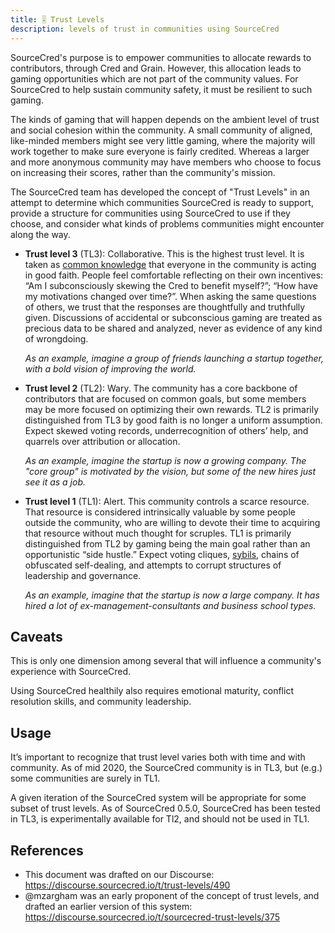 ```yaml
---
title: 🎚 Trust Levels
description: levels of trust in communities using SourceCred
---
```


SourceCred's purpose is to empower communities to allocate rewards to contributors,
through Cred and Grain. However, this allocation leads to gaming opportunities
which are not part of the community values. For SourceCred to help sustain community
safety, it must be resilient to such gaming.

The kinds of gaming that will happen depends on the ambient level of trust and
social cohesion within the community. A small community of aligned,
like-minded members might see very little gaming, where the majority will work
together to make sure everyone is fairly credited. Whereas a larger and more
anonymous community may have members who choose to focus on increasing their
scores, rather than the community's mission.

The SourceCred team has developed the concept of "Trust Levels" in an attempt to
determine which communities SourceCred is ready to support, provide a structure
for communities using SourceCred to use if they choose, and consider what kinds
of problems communities might encounter along the way.

- **Trust level 3** (TL3): Collaborative. This is the highest trust level.
  It is taken as [common knowledge][common-knowledge] that everyone in the
  community is acting in good faith. People feel comfortable reflecting on
  their own incentives: “Am I subconsciously skewing the Cred to benefit
  myself?”; “How have my motivations changed over time?”.
  When asking the same questions of others, we trust that the responses are
  thoughtfully and truthfully given. Discussions of accidental or
  subconscious gaming are treated as precious data to be shared and analyzed,
  never as evidence of any kind of wrongdoing.

  _As an example, imagine a group of friends launching a startup together, with
  a bold vision of improving the world._

- **Trust level 2** (TL2): Wary. The community has a core backbone of
  contributors that are focused on common goals, but some members may be more
  focused on optimizing their own rewards. TL2 is primarily distinguished from TL3
  by good faith is no longer a uniform assumption. Expect skewed voting
  records, underrecognition of others’ help, and quarrels over attribution or
  allocation.

  _As an example, imagine the startup is now a growing company. The "core group"
  is motivated by the vision, but some of the new hires just see it as a job._

- **Trust level 1** (TL1): Alert. This community controls a scarce
  resource. That resource is considered intrinsically valuable by some
  people outside the community, who are willing to devote their time
  to acquiring that resource without much thought for scruples.
  TL1 is primarily distinguished from TL2 by gaming being the main
  goal rather than an opportunistic “side hustle.” Expect voting
  cliques, [sybils], chains of obfuscated self-dealing, and attempts to
  corrupt structures of leadership and governance.

  _As an example, imagine that the startup is now a large company. It has hired
  a lot of ex-management-consultants and business school types._

[common-knowledge]: https://en.wikipedia.org/wiki/Common_knowledge_(logic)
[sybils]: https://en.wikipedia.org/wiki/Sybil_attack

## Caveats

This is only one dimension among several that will influence a community's
experience with SourceCred.

Using SourceCred healthily also requires emotional maturity,
conflict resolution skills, and community leadership.

## Usage

It’s important to recognize that trust level varies both with time and
with community. As of mid 2020, the SourceCred community is in TL3, but
(e.g.) some communities are surely in TL1.

A given iteration of the SourceCred system will be appropriate for some subset
of trust levels. As of SourceCred 0.5.0, SourceCred has been tested in TL3, is
experimentally available for Tl2, and should not be used in TL1.

## References

- This document was drafted on our Discourse:
  <https://discourse.sourcecred.io/t/trust-levels/490>
- @mzargham was an early proponent of the concept of trust levels, and
  drafted an earlier version of this system:
  <https://discourse.sourcecred.io/t/sourcecred-trust-levels/375>
